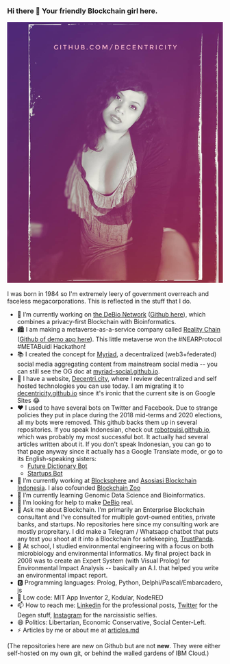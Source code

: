 ### Hi there 👋 Your friendly Blockchain girl here.

![me](IMG_20210124_233405_109-01.png)
 
<!--
**Decentricity/Decentricity** is a ✨ _special_ ✨ repository because its `README.md` (this file) appears on your GitHub profile.
-->
I was born in 1984 so I'm extremely leery of government overreach and faceless megacorporations. This is reflected in the stuff that I do.

- 🔭 I’m currently working on [the DeBio Network](http://degenics.com) ([Github here](http://github.com/debionetwork)), which combines a privacy-first Blockchain with Bioinformatics.
- 🏙 I am making a metaverse-as-a-service company called [Reality Chain](https://realitychain.io)  ([Github of demo app here](http://github.com/2dcity)). This little metaverse won the #NEARProtocol #METABuidl Hackathon!
- 📚 I created the concept for [Myriad](https://myriad.social), a decentralized (web3+federated) social media aggregating content from mainstream social media -- you can still see the OG doc at [myriad-social.github.io](https://myriad-social.github.io).
- 🐼 I have a website, [Decentri.city](http://decentri.city), where I review decentralized and self hosted technologies you can use today. I am migrating it to [decentricity.github.io](http://decentricity.github.io) since it's ironic that the current site is on Google Sites 😂
- ❤️ I used to have several bots on Twitter and Facebook. Due to strange policies they put in place during the 2018 mid-terms and 2020 elections, all my bots were removed. This github backs them up in several repositories. If you speak Indonesian, check out [robotpuisi.github.io](http://robotpuisi.github.io), which was probably my most successful bot. It actually had several articles written about it. If you don't speak Indonesian, you can go to that page anyway since it actually has a Google Translate mode, or go to its English-speaking sisters: 
    * [Future Dictionary Bot](http://robotpuisi.github.io/dict/index.html) 
    * [Startups Bot](http://robotpuisi.github.io/startups/index.html)
- 🌱 I’m currently working at [Blocksphere](http://blocksphere.id) and [Asosiasi Blockchain Indonesia](http://asosiasiblockchain.co.id). I also cofounded [Blockchain Zoo](http://blockchainzoo.com)
- 👯 I’m currently learning Genomic Data Science and Bioinformatics.
- 🤔 I’m looking for help to make [DeBio](http://degenics.com) real.
- 💬 Ask me about Blockchain. I'm primarily an Enterprise Blockchain consultant and I've consulted for multiple govt-owned entities, private banks, and startups. No repositories here since my consulting work are mostly propreitary. I did make a Telegram / Whatsapp chatbot that puts any text you shoot at it into a Blockchain for safekeeping, [TrustPanda](http://github.com/Decentricity/TrustPanda).
- 🏫 At school, I studied environmental engineering with a focus on both microbiology and environmental informatics. My final project back in 2008 was to create an Expert System (with Visual Prolog) for Environmental Impact Analysis -- basically an A.I. that helped you write an environmental impact report.
- 🅱️ Programming languages: Prolog, Python, Delphi/Pascal/Embarcadero, js
- 🌱 Low code: MIT App Inventor 2, Kodular, NodeRED
- 📫 How to reach me: [Linkedin](http://linkedin.com/in/wpandu) for the professional posts, [Twitter](https://twitter.com/decentricity) for the Degen stuff, [Instagram](http://instagram.com/decentricity) for the narcissistic selfies.
- 😄 Politics: Libertarian, Economic Conservative, Social Center-Left.
- ⚡ Articles by me or about me at [articles.md](articles.md)

(The repositories here are new on Github but are not **new**. They were either self-hosted on my own git, or behind the walled gardens of IBM Cloud.)
